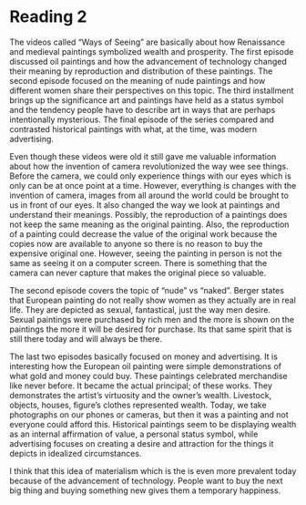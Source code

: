 # Reading 2
The videos called “Ways of Seeing” are basically about how Renaissance and medieval paintings symbolized wealth and prosperity.
The first episode discussed oil paintings and how the advancement of technology changed their meaning by reproduction and distribution of these paintings.  The second episode focused on the meaning of nude paintings and how different women share their perspectives on this topic.
The third installment brings up the significance art and paintings have held as a status symbol and the tendency people have to describe art in ways that are perhaps intentionally mysterious. The final episode of the series compared and contrasted historical paintings with what, at the time, was modern advertising.

Even though these videos were old it still gave me valuable information about how the invention of camera revolutionized the way wee see things. Before the camera, we could only experience  things with our eyes which is only can be at once point at a time. However, everything is changes with the invention of camera, images from all around the world could be brought to us in front of our eyes. It also changed the way we look at paintings and understand their meanings. Possibly, the reproduction of a paintings does not keep the same meaning as the original painting.  Also,  the reproduction of a painting could decrease the value of the original work because the copies now are available to anyone so there is no reason to buy the expensive original one. However, seeing the painting in person is not the same as seeing it on a computer screen. There is something that the camera can never capture that makes the original piece so valuable.  

The second episode covers the topic of “nude” vs “naked”.  Berger states that European painting do not really show women as they actually are in real life. They are depicted as sexual, fantastical, just the way men desire. Sexual paintings were purchased by rich men and the more is shown on the paintings the more it will be desired for purchase. Its that same spirit that is still there today and will always be there.

The last two episodes basically focused on money and advertising. It is interesting how the European oil painting were simple demonstrations of what gold and money could buy. These paintings celebrated merchandise like never before. It became the actual principal; of these works. They demonstrates the artist’s virtuosity and the owner’s wealth. Livestock, objects, houses, figure’s clothes represented wealth. Today, we take photographs on our phones or cameras, but then it was a painting and not everyone could afford this. Historical paintings seem to be displaying wealth as an internal affirmation of value, a personal status symbol, while advertising focuses on creating a desire and attraction for the things it depicts in idealized circumstances.

  I think that this idea of materialism which is the is even more prevalent today because of the advancement of technology. People want to buy the next big thing and buying something new gives them a temporary happiness.
